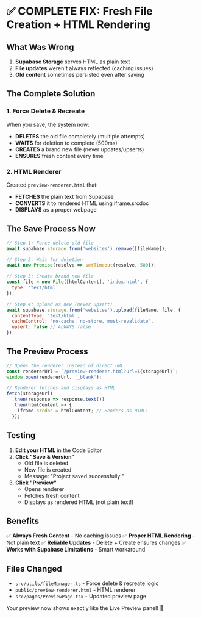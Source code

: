 # ✅ COMPLETE FIX: Fresh File Creation + HTML Rendering

## What Was Wrong
1. **Supabase Storage** serves HTML as plain text
2. **File updates** weren't always reflected (caching issues)
3. **Old content** sometimes persisted even after saving

## The Complete Solution

### 1. **Force Delete & Recreate**
When you save, the system now:
- **DELETES** the old file completely (multiple attempts)
- **WAITS** for deletion to complete (500ms)
- **CREATES** a brand new file (never updates/upserts)
- **ENSURES** fresh content every time

### 2. **HTML Renderer** 
Created `preview-renderer.html` that:
- **FETCHES** the plain text from Supabase
- **CONVERTS** it to rendered HTML using iframe.srcdoc
- **DISPLAYS** as a proper webpage

## The Save Process Now

```javascript
// Step 1: Force delete old file
await supabase.storage.from('websites').remove([fileName]);

// Step 2: Wait for deletion
await new Promise(resolve => setTimeout(resolve, 500));

// Step 3: Create brand new file
const file = new File([htmlContent], 'index.html', { 
  type: 'text/html'
});

// Step 4: Upload as new (never upsert)
await supabase.storage.from('websites').upload(fileName, file, {
  contentType: 'text/html',
  cacheControl: 'no-cache, no-store, must-revalidate',
  upsert: false // ALWAYS false
});
```

## The Preview Process

```javascript
// Opens the renderer instead of direct URL
const rendererUrl = `/preview-renderer.html?url=${storageUrl}`;
window.open(rendererUrl, '_blank');

// Renderer fetches and displays as HTML
fetch(storageUrl)
  .then(response => response.text())
  .then(htmlContent => {
    iframe.srcdoc = htmlContent; // Renders as HTML!
  });
```

## Testing

1. **Edit your HTML** in the Code Editor
2. **Click "Save & Version"**
   - Old file is deleted
   - New file is created
   - Message: "Project saved successfully!"
3. **Click "Preview"**
   - Opens renderer
   - Fetches fresh content
   - Displays as rendered HTML (not plain text!)

## Benefits

✅ **Always Fresh Content** - No caching issues
✅ **Proper HTML Rendering** - Not plain text
✅ **Reliable Updates** - Delete + Create ensures changes
✅ **Works with Supabase Limitations** - Smart workaround

## Files Changed

- `src/utils/fileManager.ts` - Force delete & recreate logic
- `public/preview-renderer.html` - HTML renderer
- `src/pages/PreviewPage.tsx` - Updated preview page

Your preview now shows exactly like the Live Preview panel! 🎉
